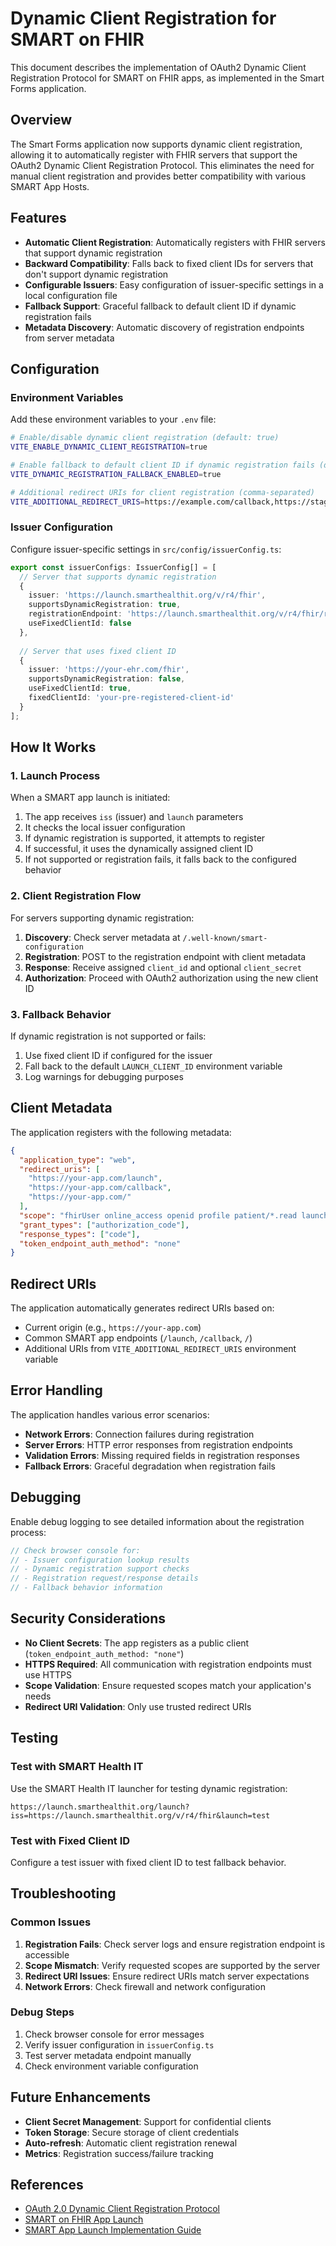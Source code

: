 # Dynamic Client Registration for SMART on FHIR

This document describes the implementation of OAuth2 Dynamic Client Registration Protocol for SMART on FHIR apps, as implemented in the Smart Forms application.

## Overview

The Smart Forms application now supports dynamic client registration, allowing it to automatically register with FHIR servers that support the OAuth2 Dynamic Client Registration Protocol. This eliminates the need for manual client registration and provides better compatibility with various SMART App Hosts.

## Features

- **Automatic Client Registration**: Automatically registers with FHIR servers that support dynamic registration
- **Backward Compatibility**: Falls back to fixed client IDs for servers that don't support dynamic registration
- **Configurable Issuers**: Easy configuration of issuer-specific settings in a local configuration file
- **Fallback Support**: Graceful fallback to default client ID if dynamic registration fails
- **Metadata Discovery**: Automatic discovery of registration endpoints from server metadata

## Configuration

### Environment Variables

Add these environment variables to your `.env` file:

```bash
# Enable/disable dynamic client registration (default: true)
VITE_ENABLE_DYNAMIC_CLIENT_REGISTRATION=true

# Enable fallback to default client ID if dynamic registration fails (default: true)
VITE_DYNAMIC_REGISTRATION_FALLBACK_ENABLED=true

# Additional redirect URIs for client registration (comma-separated)
VITE_ADDITIONAL_REDIRECT_URIS=https://example.com/callback,https://staging.example.com/callback
```

### Issuer Configuration

Configure issuer-specific settings in `src/config/issuerConfig.ts`:

```typescript
export const issuerConfigs: IssuerConfig[] = [
  // Server that supports dynamic registration
  {
    issuer: 'https://launch.smarthealthit.org/v/r4/fhir',
    supportsDynamicRegistration: true,
    registrationEndpoint: 'https://launch.smarthealthit.org/v/r4/fhir/register',
    useFixedClientId: false
  },
  
  // Server that uses fixed client ID
  {
    issuer: 'https://your-ehr.com/fhir',
    supportsDynamicRegistration: false,
    useFixedClientId: true,
    fixedClientId: 'your-pre-registered-client-id'
  }
];
```

## How It Works

### 1. Launch Process

When a SMART app launch is initiated:

1. The app receives `iss` (issuer) and `launch` parameters
2. It checks the local issuer configuration
3. If dynamic registration is supported, it attempts to register
4. If successful, it uses the dynamically assigned client ID
5. If not supported or registration fails, it falls back to the configured behavior

### 2. Client Registration Flow

For servers supporting dynamic registration:

1. **Discovery**: Check server metadata at `/.well-known/smart-configuration`
2. **Registration**: POST to the registration endpoint with client metadata
3. **Response**: Receive assigned `client_id` and optional `client_secret`
4. **Authorization**: Proceed with OAuth2 authorization using the new client ID

### 3. Fallback Behavior

If dynamic registration is not supported or fails:

1. Use fixed client ID if configured for the issuer
2. Fall back to the default `LAUNCH_CLIENT_ID` environment variable
3. Log warnings for debugging purposes

## Client Metadata

The application registers with the following metadata:

```json
{
  "application_type": "web",
  "redirect_uris": [
    "https://your-app.com/launch",
    "https://your-app.com/callback",
    "https://your-app.com/"
  ],
  "scope": "fhirUser online_access openid profile patient/*.read launch",
  "grant_types": ["authorization_code"],
  "response_types": ["code"],
  "token_endpoint_auth_method": "none"
}
```

## Redirect URIs

The application automatically generates redirect URIs based on:

- Current origin (e.g., `https://your-app.com`)
- Common SMART app endpoints (`/launch`, `/callback`, `/`)
- Additional URIs from `VITE_ADDITIONAL_REDIRECT_URIS` environment variable

## Error Handling

The application handles various error scenarios:

- **Network Errors**: Connection failures during registration
- **Server Errors**: HTTP error responses from registration endpoints
- **Validation Errors**: Missing required fields in registration responses
- **Fallback Errors**: Graceful degradation when registration fails

## Debugging

Enable debug logging to see detailed information about the registration process:

```typescript
// Check browser console for:
// - Issuer configuration lookup results
// - Dynamic registration support checks
// - Registration request/response details
// - Fallback behavior information
```

## Security Considerations

- **No Client Secrets**: The app registers as a public client (`token_endpoint_auth_method: "none"`)
- **HTTPS Required**: All communication with registration endpoints must use HTTPS
- **Scope Validation**: Ensure requested scopes match your application's needs
- **Redirect URI Validation**: Only use trusted redirect URIs

## Testing

### Test with SMART Health IT

Use the SMART Health IT launcher for testing dynamic registration:

```
https://launch.smarthealthit.org/launch?iss=https://launch.smarthealthit.org/v/r4/fhir&launch=test
```

### Test with Fixed Client ID

Configure a test issuer with fixed client ID to test fallback behavior.

## Troubleshooting

### Common Issues

1. **Registration Fails**: Check server logs and ensure registration endpoint is accessible
2. **Scope Mismatch**: Verify requested scopes are supported by the server
3. **Redirect URI Issues**: Ensure redirect URIs match server expectations
4. **Network Errors**: Check firewall and network configuration

### Debug Steps

1. Check browser console for error messages
2. Verify issuer configuration in `issuerConfig.ts`
3. Test server metadata endpoint manually
4. Check environment variable configuration

## Future Enhancements

- **Client Secret Management**: Support for confidential clients
- **Token Storage**: Secure storage of client credentials
- **Auto-refresh**: Automatic client registration renewal
- **Metrics**: Registration success/failure tracking

## References

- [OAuth 2.0 Dynamic Client Registration Protocol](https://tools.ietf.org/html/rfc7591)
- [SMART on FHIR App Launch](http://hl7.org/fhir/smart-app-launch/)
- [SMART App Launch Implementation Guide](http://hl7.org/fhir/smart-app-launch/STU2/app-launch.html)

